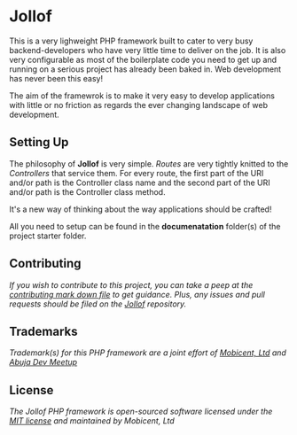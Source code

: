 # Jollof 

This is a very lighweight PHP framework built to cater to very busy backend-developers who have very little time to deliver on the job. It is also very configurable as most of the boilerplate code you need to get up and running on a serious project has already been baked in. Web development has never been this easy!

The aim of the framewrok is to make it very easy to develop applications with little or no friction as regards the ever changing landscape of web development.

## Setting Up

The philosophy of **Jollof** is very simple. _Routes_ are very tightly knitted to the _Controllers_ that service them. For every route, the first part of the URI and/or path is the Controller class name and the second part of the URI and/or path is the Controller class method.

>

It's a new way of thinking about the way applications should be crafted!

All you need to setup can be found in the **documenatation** folder(s) of the project starter folder. 

## Contributing

_If you wish to contribute to this project, you can take a peep at the [contributing mark down file](https://github.com/isocroft/Jollof/CONTRIBUTING.md) to get guidance. Plus, any issues and pull requests should be filed on the [Jollof](https://github.com/isocroft/Jollof/) repository._

## Trademarks

_Trademark(s) for this PHP framework are a joint effort of [Mobicent, Ltd](http://www.collegemobile.net) and [Abuja Dev Meetup](http://www.abujadevmeetup.com)_  

## License

_The Jollof PHP framework is open-sourced software licensed under the [MIT license](http://opensource.org/licenses/MIT) and maintained by Mobicent, Ltd_
